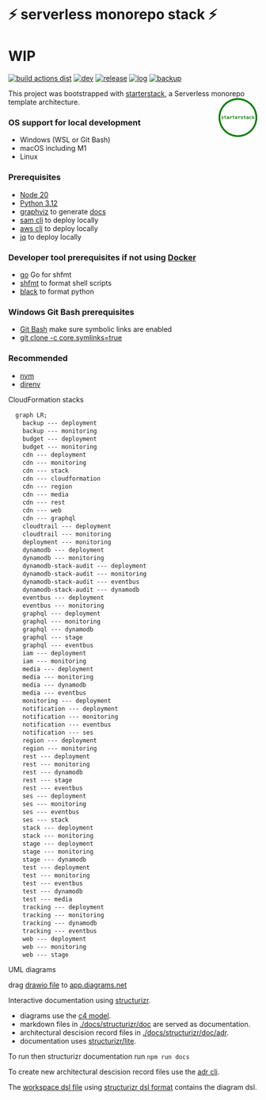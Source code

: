 # ⚡ serverless monorepo stack ⚡

# WIP

[![build actions dist](https://github.com/starterstack/starterstack/actions/workflows/build-actions-dist.yml/badge.svg)](https://github.com/starterstack/starterstack/actions/workflows/build-actions-dist.yml)
[![dev](https://github.com/starterstack/starterstack/actions/workflows/dev.yml/badge.svg)](https://github.com/starterstack/starterstack/actions/workflows/dev.yml)
[![release](https://github.com/starterstack/starterstack/actions/workflows/release-please.yml/badge.svg)](https://github.com/starterstack/starterstack/actions/workflows/release-please.yml)
[![log](https://github.com/starterstack/starterstack/actions/workflows/log.yml/badge.svg)](https://github.com/starterstack/starterstack/actions/workflows/log.yml)
[![backup](https://github.com/starterstack/starterstack/actions/workflows/backup.yml/badge.svg)](https://github.com/starterstack/starterstack/actions/workflows/backup.yml)

This project was bootstrapped with [starterstack](https://github.com/starterstack/starterstack), a Serverless monorepo template architecture. <img src="./logo.svg" width="80" alt="logo" align="right">

### OS support for local development

- Windows (WSL or Git Bash)
- macOS including M1
- Linux

### Prerequisites

- [Node 20](https://nodejs.org/en/download/)
- [Python 3.12](https://www.python.org/downloads/release/python-3121)
- [graphviz](https://graphviz.gitlab.io/download/) to generate [docs](./docs/README.md)
- [sam cli](https://github.com/aws/aws-sam-cli) to deploy locally
- [aws cli](https://docs.aws.amazon.com/cli/latest/userguide/getting-started-install.html#getting-started-install-instructions) to deploy locally
- [jq](https://github.com/jqlang/jq) to deploy locally

### Developer tool prerequisites if not using [Docker](https://www.docker.com)

- [go](https://go.dev/doc/install) Go for shfmt
- [shfmt](https://github.com/mvdan/sh) to format shell scripts
- [black](https://github.com/psf/black) to format python

### Windows Git Bash prerequisites

- [Git Bash](https://gitforwindows.org/) make sure symbolic links are enabled
- [git clone -c core.symlinks=true](https://stackoverflow.com/questions/5917249/git-symbolic-links-in-windows)

### Recommended

- [nvm](https://github.com/nvm-sh/nvm)
- [direnv](https://direnv.net/)

CloudFormation stacks

```mermaid
  graph LR;
    backup --- deployment
    backup --- monitoring
    budget --- deployment
    budget --- monitoring
    cdn --- deployment
    cdn --- monitoring
    cdn --- stack
    cdn --- cloudformation
    cdn --- region
    cdn --- media
    cdn --- rest
    cdn --- web
    cdn --- graphql
    cloudtrail --- deployment
    cloudtrail --- monitoring
    deployment --- monitoring
    dynamodb --- deployment
    dynamodb --- monitoring
    dynamodb-stack-audit --- deployment
    dynamodb-stack-audit --- monitoring
    dynamodb-stack-audit --- eventbus
    dynamodb-stack-audit --- dynamodb
    eventbus --- deployment
    eventbus --- monitoring
    graphql --- deployment
    graphql --- monitoring
    graphql --- dynamodb
    graphql --- stage
    graphql --- eventbus
    iam --- deployment
    iam --- monitoring
    media --- deployment
    media --- monitoring
    media --- dynamodb
    media --- eventbus
    monitoring --- deployment
    notification --- deployment
    notification --- monitoring
    notification --- eventbus
    notification --- ses
    region --- deployment
    region --- monitoring
    rest --- deployment
    rest --- monitoring
    rest --- dynamodb
    rest --- stage
    rest --- eventbus
    ses --- deployment
    ses --- monitoring
    ses --- eventbus
    ses --- stack
    stack --- deployment
    stack --- monitoring
    stage --- deployment
    stage --- monitoring
    stage --- dynamodb
    test --- deployment
    test --- monitoring
    test --- eventbus
    test --- dynamodb
    test --- media
    tracking --- deployment
    tracking --- monitoring
    tracking --- dynamodb
    tracking --- eventbus
    web --- deployment
    web --- monitoring
    web --- stage
```

UML diagrams

drag [drawio file](./docs/uml/drawio.svg) to [app.diagrams.net](https://app.diagrams.net/)

Interactive documentation using [structurizr](https://structurizr.com).

- diagrams use the [c4 model](https://c4model.com).
- markdown files in [./docs/structurizr/doc](./docs/structurizr/doc) are served as documentation.
- architectural descision record files in [./docs/structurizr/doc/adr](./docs/structurizr/doc/adr).
- documentation uses [structurizr/lite](https://structurizr.com/help/lite).

To run then structurizr documentation run `npm run docs`

To create new architectural descision record files use the [adr cli](https://github.com/npryce/adr-tools).

The [workspace dsl file](./docs/structurizr/workspace.dsl) using [structurizr dsl format](https://structurizr.com/dsl) contains the diagram dsl.
